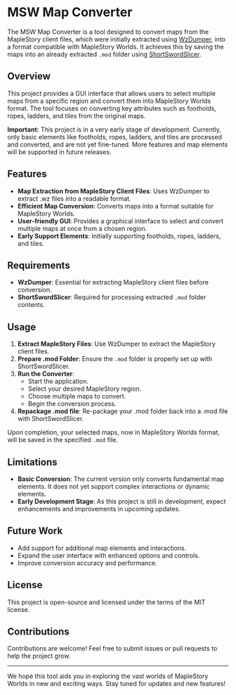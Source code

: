 # MSW Map Converter

The MSW Map Converter is a tool designed to convert maps from the MapleStory client files, which were initially extracted using [WzDumper](https://github.com/Xterminatorz/WZ-Dumper), into a format compatible with MapleStory Worlds. It achieves this by saving the maps into an already extracted `.mod` folder using [ShortSwordSlicer](https://github.com/SeokguKim/ShortSwordSlicer).

## Overview

This project provides a GUI interface that allows users to select multiple maps from a specific region and convert them into MapleStory Worlds format. The tool focuses on converting key attributes such as footholds, ropes, ladders, and tiles from the original maps. 

**Important:** This project is in a very early stage of development. Currently, only basic elements like footholds, ropes, ladders, and tiles are processed and converted, and are not yet fine-tuned. More features and map elements will be supported in future releases.

## Features

- **Map Extraction from MapleStory Client Files**: Uses WzDumper to extract .wz files into a readable format.
- **Efficient Map Conversion**: Converts maps into a format suitable for MapleStory Worlds.
- **User-friendly GUI**: Provides a graphical interface to select and convert multiple maps at once from a chosen region.
- **Early Support Elements**: Initially supporting footholds, ropes, ladders, and tiles.

## Requirements

- **WzDumper**: Essential for extracting MapleStory client files before conversion.
- **ShortSwordSlicer**: Required for processing extracted `.mod` folder contents.

## Usage

1. **Extract MapleStory Files**: Use WzDumper to extract the MapleStory client files.
2. **Prepare .mod Folder**: Ensure the `.mod` folder is properly set up with ShortSwordSlicer.
3. **Run the Converter**:
   - Start the application.
   - Select your desired MapleStory region.
   - Choose multiple maps to convert.
   - Begin the conversion process.
4. **Repackage .mod file**: Re-package your .mod folder back into a .mod file with ShortSwordSlicer.

Upon completion, your selected maps, now in MapleStory Worlds format, will be saved in the specified `.mod` file.

## Limitations

- **Basic Conversion**: The current version only converts fundamental map elements. It does not yet support complex interactions or dynamic elements.
- **Early Development Stage**: As this project is still in development, expect enhancements and improvements in upcoming updates.

## Future Work

- Add support for additional map elements and interactions.
- Expand the user interface with enhanced options and controls.
- Improve conversion accuracy and performance.

## License

This project is open-source and licensed under the terms of the MIT license.

## Contributions

Contributions are welcome! Feel free to submit issues or pull requests to help the project grow.

---

We hope this tool aids you in exploring the vast worlds of MapleStory Worlds in new and exciting ways. Stay tuned for updates and new features!